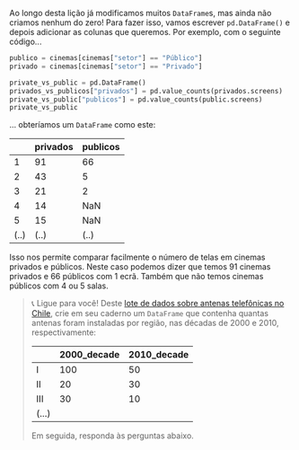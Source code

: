 Ao longo desta lição já modificamos muitos `DataFrame`s, mas ainda não criamos nenhum do zero! Para fazer isso, vamos escrever `pd.DataFrame()` e depois adicionar as colunas que queremos. Por exemplo, com o seguinte código...

```python
publico = cinemas[cinemas["setor"] == "Público"]
privado = cinemas[cinemas["setor"] == "Privado"]

private_vs_public = pd.DataFrame()
privados_vs_publicos["privados"] = pd.value_counts(privados.screens)
private_vs_public["publicos"] = pd.value_counts(public.screens)
private_vs_public
```

... obteríamos um `DataFrame` como este:

||privados|publicos|
---|---|---|
1|91|66|
2|43|5|
3|21|2|
4|14|NaN|
5|15|NaN|
(..)|(..)|(..)

Isso nos permite comparar facilmente o número de telas em cinemas privados e públicos. Neste caso podemos dizer que temos 91 cinemas privados e 66 públicos com 1 ecrã. Também que não temos cinemas públicos com 4 ou 5 salas.

 

> 📞 Ligue para você! Deste [lote de dados sobre antenas telefônicas no Chile](https://docs.google.com/spreadsheets/d/e/2PACX-1vRSa9oM9fC-QlT7VOeGhZQtrWnlNSTsk3U8DWGTOXUWtPH6u9o5O5eZ0kTg8mFTwAn9vMdGRK7o2SPB/pub?gid=1436832020&single=true&output=csv), crie em seu caderno um `DataFrame` que contenha quantas antenas foram instaladas por região, nas décadas de 2000 e 2010, respectivamente:
>
>
> ||2000_decade|2010_decade|
> |---|---|---|
> |I|100|50|
> |II|20|30|
> |III|30|10|
> |(...)|
>
> Em seguida, responda às perguntas abaixo.


<style>
#hint-section .table {
  width: fit-content; 
}
blockquote .table {
  background: white;
  border-radius: 5px;
  margin: 9px 0;
}

</style>